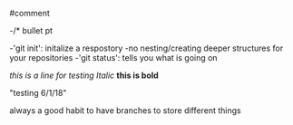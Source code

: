 #comment

-/* bullet pt

-'git init': initalize a respostory
    -no nesting/creating deeper structures for your repositories
-'git status': tells you what is going on

*this is a line for testing*
*Italic* **this is bold**

"testing 6/1/18"

always a good habit to have branches to store different things
